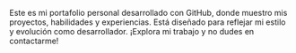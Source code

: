 Este es mi portafolio personal desarrollado con GitHub, donde muestro mis proyectos, habilidades y experiencias. Está diseñado para reflejar mi estilo y evolución como desarrollador. ¡Explora mi trabajo y no dudes en contactarme!

